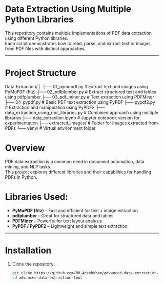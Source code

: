 # Data Extraction Using Multiple Python Libraries

This repository contains multiple implementations of PDF data extraction using different Python libraries.  
Each script demonstrates how to read, parse, and extract text or images from PDF files with distinct approaches.

---

# Project Structure

Data Extraction/
│
├── 01_pymupdf.py # Extract text and images using PyMuPDF (fitz)
├── 02_pdfplumber.py # Extract structured text and tables using pdfplumber
├── 03_pdf_miner.py # Text extraction using PDFMiner
├── 04_pypdf.py # Basic PDF text extraction using PyPDF
├── pypdf2.py # Extraction and manipulation using PyPDF2
├── data_extraction_using_mul_libraries.py # Combined approach using multiple libraries
├── data_extraction.ipynb # Jupyter notebook version for experimentation
├── extracted_images/ # Folder for images extracted from PDFs
└── venv/ # Virtual environment folder

# Overview

PDF data extraction is a common need in document automation, data mining, and NLP tasks.  
This project explores different libraries and their capabilities for handling PDFs in Python.

# Libraries Used:
- **PyMuPDF (fitz)** – Fast and efficient for text + image extraction  
- **pdfplumber** – Great for structured data and tables  
- **PDFMiner** – Powerful for text layout analysis  
- **PyPDF / PyPDF2** – Lightweight and simple text extraction  

---

# Installation

1. Clone the repository:
   ```bash
   git clone https://github.com/Md-AdeebKhan/advanced-data-extraction-tool.git
   cd advanced-data-extraction-tool